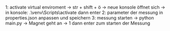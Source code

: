 1: activate virtual enviroment
    -> str + shift + ö  -> neue konsole öffnet sich
    -> in konsole: .\venv\Scripts\activate dann enter
2: parameter der messung in properties.json anpassen und speichern
3: messung starten
    -> python main.py
    -> Magnet geht an
    -> 1 dann enter zum starten der Messung 